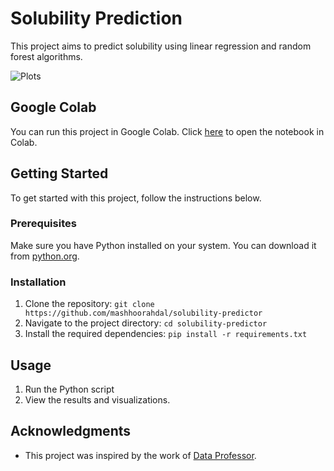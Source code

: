 # Solubility Prediction

This project aims to predict solubility using linear regression and random forest algorithms.

![Plots](https://github.com/mashhoorahdal/solubility-predictor/assets/101206478/a3234a22-5274-4a69-8d5c-85974a934362)

## Google Colab

You can run this project in Google Colab. Click [here](https://colab.research.google.com/drive/1QspJHQreofZltlygzGVmRFWYS-P10k2m) to open the notebook in Colab.

## Getting Started

To get started with this project, follow the instructions below.

### Prerequisites

Make sure you have Python installed on your system. You can download it from [python.org](https://www.python.org/downloads/).

### Installation

1. Clone the repository:
```git clone https://github.com/mashhoorahdal/solubility-predictor```
2. Navigate to the project directory:
   ```cd solubility-predictor```
3. Install the required dependencies:
  ```pip install -r requirements.txt```
## Usage

1. Run the Python script 
2. View the results and visualizations.
## Acknowledgments
- This project was inspired by the work of [Data Professor](https://www.youtube.com/channel/UCV8e2g4IWQqK71bbzGDEI4Q).






